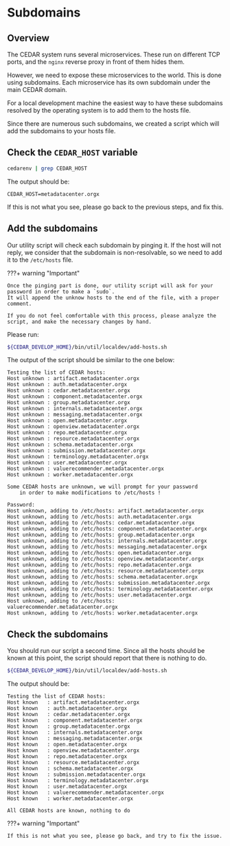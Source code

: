 # Subdomains

## Overview
The CEDAR system runs several microservices. These run on different TCP ports, and the `nginx` reverse proxy in front of them hides them.

However, we need to expose these microservices to the world. This is done using subdomains. Each microservice has its own subdomain under the main CEDAR domain.

For a local development machine the easiest way to have these subdomains resolved by the operating system is to add them to the hosts file.

Since there are numerous such subdomains, we created a script which will add the subdomains to your hosts file.

## Check the `CEDAR_HOST` variable

```sh
cedarenv | grep CEDAR_HOST
```

The output should be:
```
CEDAR_HOST=metadatacenter.orgx
```

If this is not what you see, please go back to the previous steps, and fix this. 

## Add the subdomains

Our utility script will check each subdomain by pinging it. 
If the host will not reply, we consider that the subdomain is non-resolvable, so we need to add it to the `/etc/hosts` file.

???+ warning "Important"

    Once the pinging part is done, our utility script will ask for your password in order to make a `sudo`.
    It will append the unknow hosts to the end of the file, with a proper comment.
    
    If you do not feel comfortable with this process, please analyze the script, and make the necessary changes by hand.   

Please run:
```sh
${CEDAR_DEVELOP_HOME}/bin/util/localdev/add-hosts.sh
```

The output of the script should be similar to the one below:

```
Testing the list of CEDAR hosts:
Host unknown : artifact.metadatacenter.orgx
Host unknown : auth.metadatacenter.orgx
Host unknown : cedar.metadatacenter.orgx
Host unknown : component.metadatacenter.orgx
Host unknown : group.metadatacenter.orgx
Host unknown : internals.metadatacenter.orgx
Host unknown : messaging.metadatacenter.orgx
Host unknown : open.metadatacenter.orgx
Host unknown : openview.metadatacenter.orgx
Host unknown : repo.metadatacenter.orgx
Host unknown : resource.metadatacenter.orgx
Host unknown : schema.metadatacenter.orgx
Host unknown : submission.metadatacenter.orgx
Host unknown : terminology.metadatacenter.orgx
Host unknown : user.metadatacenter.orgx
Host unknown : valuerecommender.metadatacenter.orgx
Host unknown : worker.metadatacenter.orgx

Some CEDAR hosts are unknown, we will prompt for your password 
    in order to make modifications to /etc/hosts !

Password:
Host unknown, adding to /etc/hosts: artifact.metadatacenter.orgx
Host unknown, adding to /etc/hosts: auth.metadatacenter.orgx
Host unknown, adding to /etc/hosts: cedar.metadatacenter.orgx
Host unknown, adding to /etc/hosts: component.metadatacenter.orgx
Host unknown, adding to /etc/hosts: group.metadatacenter.orgx
Host unknown, adding to /etc/hosts: internals.metadatacenter.orgx
Host unknown, adding to /etc/hosts: messaging.metadatacenter.orgx
Host unknown, adding to /etc/hosts: open.metadatacenter.orgx
Host unknown, adding to /etc/hosts: openview.metadatacenter.orgx
Host unknown, adding to /etc/hosts: repo.metadatacenter.orgx
Host unknown, adding to /etc/hosts: resource.metadatacenter.orgx
Host unknown, adding to /etc/hosts: schema.metadatacenter.orgx
Host unknown, adding to /etc/hosts: submission.metadatacenter.orgx
Host unknown, adding to /etc/hosts: terminology.metadatacenter.orgx
Host unknown, adding to /etc/hosts: user.metadatacenter.orgx
Host unknown, adding to /etc/hosts: valuerecommender.metadatacenter.orgx
Host unknown, adding to /etc/hosts: worker.metadatacenter.orgx
```

## Check the subdomains
You should run our script a second time.
Since all the hosts should be known at this point, the script should report that there is nothing to do.

```sh
${CEDAR_DEVELOP_HOME}/bin/util/localdev/add-hosts.sh
```

The output should be:
```
Testing the list of CEDAR hosts:
Host known   : artifact.metadatacenter.orgx
Host known   : auth.metadatacenter.orgx
Host known   : cedar.metadatacenter.orgx
Host known   : component.metadatacenter.orgx
Host known   : group.metadatacenter.orgx
Host known   : internals.metadatacenter.orgx
Host known   : messaging.metadatacenter.orgx
Host known   : open.metadatacenter.orgx
Host known   : openview.metadatacenter.orgx
Host known   : repo.metadatacenter.orgx
Host known   : resource.metadatacenter.orgx
Host known   : schema.metadatacenter.orgx
Host known   : submission.metadatacenter.orgx
Host known   : terminology.metadatacenter.orgx
Host known   : user.metadatacenter.orgx
Host known   : valuerecommender.metadatacenter.orgx
Host known   : worker.metadatacenter.orgx

All CEDAR hosts are known, nothing to do
```

???+ warning "Important"
    
    If this is not what you see, please go back, and try to fix the issue.
